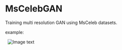 # MsCelebGAN

Training multi resolution GAN using MsCeleb datasets.

example:

   ![Image text](https://github.com/SeuTao/MsCelebGAN/tree/master/resources/results.png)



 
